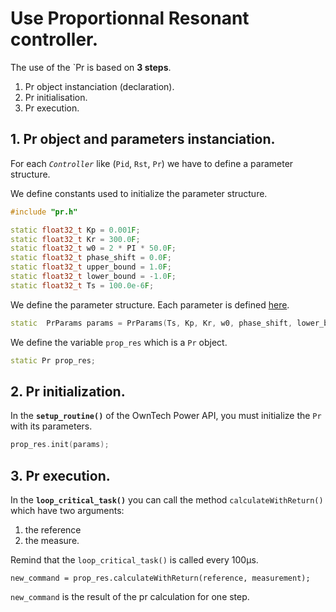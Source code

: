 # Use Proportionnal Resonant controller.

The use of the `Pr is based on **3 steps**.

1. Pr object instanciation (declaration).
2. Pr initialisation.
3. Pr execution.

## 1. Pr object and parameters instanciation.

For each _`Controller`_ like (`Pid`, `Rst`, `Pr`) we have to define a parameter structure.

We define constants used to initialize the parameter structure.
```c++
#include "pr.h"

static float32_t Kp = 0.001F;
static float32_t Kr = 300.0F;
static float32_t w0 = 2 * PI * 50.0F;
static float32_t phase_shift = 0.0F;
static float32_t upper_bound = 1.0F;
static float32_t lower_bound = -1.0F;
static float32_t Ts = 100.0e-6F;
```

We define the parameter structure. Each parameter is defined [here](structPrParams.md).
```c++
static  PrParams params = PrParams(Ts, Kp, Kr, w0, phase_shift, lower_bound, upper_bound);
```


We define the variable `prop_res` which is a `Pr` object.
```c++
static Pr prop_res;
```

## 2. Pr initialization.
In the **`setup_routine()`** of the OwnTech Power API,
you must initialize the `Pr` with its parameters.

```c++
prop_res.init(params);
```

## 3. Pr execution.
In the **`loop_critical_task()`** you can call the method `calculateWithReturn()`
which have two arguments: 

1. the reference
2. the measure.

Remind that the `loop_critical_task()` is called every 100µs.

```
new_command = prop_res.calculateWithReturn(reference, measurement);
```

`new_command` is the result of the pr calculation for one step.

